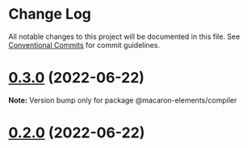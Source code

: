 # Change Log

All notable changes to this project will be documented in this file.
See [Conventional Commits](https://conventionalcommits.org) for commit guidelines.

# [0.3.0](https://github.com/macaron-elements/macaron/compare/v0.2.0...v0.3.0) (2022-06-22)

**Note:** Version bump only for package @macaron-elements/compiler





# [0.2.0](https://github.com/macaron-elements/macaron/compare/v0.1.1...v0.2.0) (2022-06-22)
